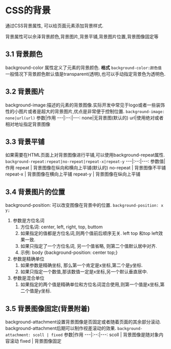 # CSS的背景
<p>通过CSS背景属性, 可以给页面元素添加背景样式.</p>
<p>背景属性可以佘泽背景颜色,背景图片,背景平铺,背景图片位置,背景图像固定等</p>

## 3.1 背景颜色
background-color 属性定义了元素的背景颜色.
<b>格式</b>
`background-color:颜色值`
一般情况下背景颜色默认值是transparent(透明),也可以手动指定背景色为透明色.

## 3.2 背景图片
background-image:描述的元素的背景图像.实际开发中常见于logo或者一些装饰性的小图片或者是超大的背景图片,优点是非常便于控制位置.
`background-image: none|url(url)`
参数|作用
---|:--:|---:
none|无背景图(默认的)
url|使用绝对或者相对地址指定背景图像

## 3.3 背景平铺
如果需要在HTML页面上对背景图像进行平铺,可以使用background-repeat属性.
`background-repeat:repeat|no-repeat|repeat-x|repeat-y`
---|:--:|---:
参数值|作用
repeat | 背景图像在纵向和横向上平铺(默认的)
no-repeat | 背景图像不平铺
repeat-x | 背景图像在横向上平铺
repeat-y | 背景图像在纵向上平铺

## 3.4 背景图片的位置
background-position: 可以改变图像在背景中的位置.
`background-position: x y;`
1. 参数是方位名词
   1. 方位名词: center, left, right, top, buttom
   2. 如果指定的值都是方位名词,则两个值前后顺序无关.  left top 和top left效果一致.
   3. 如果只指定了一个方位名词, 另一个值省略, 则第二个值默认居中对齐.
   4. 示例: body {background-position: center top;}
2. 参数是精确单位
   1. 如果参数是精确坐标, 那么第一个肯定是x坐标,第二个是y坐标.
   2. 如果只指定一个数值,那该数值一定是x坐标,另一个默认垂直居中.
3. 参数是混合单位
   1. 如果指定的两个值是精确单位和方位名词混合使用,则第一个值是x坐标,第二个值是y坐标.


## 3.5 背景图像固定(背景附着)
background-attachment设置背景图像是否固定或者随着页面的其余部分滚动.
background-attachment后期可以制作视差滚动的效果.
`background-attachment: scoll | fixed`
参数|作用
---|:--:|---:
scoll | 背景图像是随对象内容滚动
fixed | 背景图像固定

